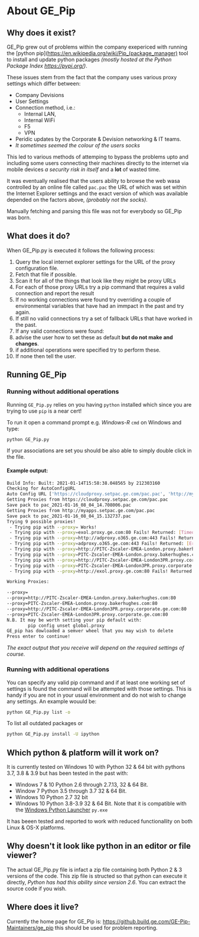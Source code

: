 # About GE_Pip

## Why does it exist?

GE_Pip grew out of problems within the company exepericed with running the 
[python pip](https://en.wikipedia.org/wiki/Pip_(package_manager) tool to install and
update python packages _(mostly hosted at the Python Package Index <https://pypi.org/>)_.

These issues stem from the fact that the company uses various proxy settings which differ between:
 - Company Devisions
 - User Settings
 - Connection method, i.e.:
   - Internal LAN, 
   - Internal WiFi
   - F5
   - VPN
 - Peridic updates by the Corporate & Devision networking & IT teams.
 - _It sometimes seemed the colour of the users socks_

This led to various methods of attemping to bypass the problems upto and including some users
connecting their machines directly to the internet via mobile devices _a security risk in itself_ and
a __lot__ of wasted time.

It was eventually realised that the users ability to browse the web wasa controlled by an online  file called
`pac.pac` the URL of which was set within the Internet Explorer settings and the exact version of which was available
depended on the factors above, _(probably not the socks)_.

Manually fetching and parsing this file was not for everybody so GE_Pip was born.

## What does it do?

When GE_Pip.py is executed it follows the following process:

 1. Query the local internet explorer settings for the URL of the proxy configuration file.
 1. Fetch that file if possible.
 1. Scan it for all of the things that look like they might be proxy URLs
 1. For each of those proxy URLs try a pip command that requires a valid connection and report the result
 1. If no working connections were found try overriding a couple of environmental variables that have had an immpact in the past and try again.
 1. If still no valid connections try a set of fallback URLs that have worked in the past.
 1. If any valid connections were found:
   1. advise the user how to set these as default __but do not make and changes__.
   1. if additional operations were specified try to perform these.
 1. If none then tell the user.

## Running GE_Pip

### Running without additional operations

Running `GE_Pip.py` relies on you having `python` installed which since you are trying to use `pip` is a near cert!


To run it open a command prompt e.g. _Windows-R_ `cmd` on Windows and type:
```sh
python GE_Pip.py
```
If your associations are set you should be also able to simply double click in the file.

#### Example output:
```sh
Build Info: Built: 2021-01-14T15:58:38.048565 by 212303160
Checking for AutoConfigURL
Auto Config URL ['https://cloudproxy.setpac.ge.com/pac.pac', 'http://myapps.setpac.ge.com/pac.pac']
Getting Proxies from https://cloudproxy.setpac.ge.com/pac.pac
Save pack to pac_2021-01-16_08_04_14.708006.pac
Getting Proxies from http://myapps.setpac.ge.com/pac.pac
Save pack to pac_2021-01-16_08_04_15.132737.pac
Trying 9 possible proxies!
 - Trying pip with --proxy= Works!
 - Trying pip with --proxy=exol.proxy.ge.com:80 Fails! Returned: [Timeout]
 - Trying pip with --proxy=http://adproxy.o365.ge.com:443 Fails! Returned: [Error]
 - Trying pip with --proxy=adproxy.o365.ge.com:443 Fails! Returned: [Error]
 - Trying pip with --proxy=http://PITC-Zscaler-EMEA-London.proxy.bakerhughes.com:80 Works!
 - Trying pip with --proxy=PITC-Zscaler-EMEA-London.proxy.bakerhughes.com:80 Works!
 - Trying pip with --proxy=http://PITC-Zscaler-EMEA-London3PR.proxy.corporate.ge.com:80 Works!
 - Trying pip with --proxy=PITC-Zscaler-EMEA-London3PR.proxy.corporate.ge.com:80 Works!
 - Trying pip with --proxy=http://exol.proxy.ge.com:80 Fails! Returned: [Timeout]

Working Proxies:

--proxy=
--proxy=http://PITC-Zscaler-EMEA-London.proxy.bakerhughes.com:80
--proxy=PITC-Zscaler-EMEA-London.proxy.bakerhughes.com:80
--proxy=http://PITC-Zscaler-EMEA-London3PR.proxy.corporate.ge.com:80
--proxy=PITC-Zscaler-EMEA-London3PR.proxy.corporate.ge.com:80
N.B. It may be worth setting your pip default with:
        pip config unset global.proxy
GE_pip has dowloaded a semver wheel that you may wish to delete
Press enter to continue!
```

_The exact output that you receive will depend on the required settings of course._

### Running with additional operations

You can specify any valid pip command and if at least one working set of settings is found the command will
be attempted with those settings. This is handy if you are not in your usual environment and do not wish to change
any settings. An example wouuld be:
```cmd
python GE_Pip.py list -o
```
To list all outdated packages or

```cmd
python GE_Pip.py install -U ipython
```

## Which python & platform will it work on?

It is currently tested on Windows 10 with Python 32 & 64 bit with pythons 3.7, 3.8 & 3.9 but has been tested in the past with:

 - Windows 7 & 10 Python 2.6 through 2.7.13, 32 & 64 Bit.
 - Window 7 Python 3.5 through 3.7 32 & 64 Bit.
 - Windows 10 Python 2.7 32 bit
 - Windows 10 Python 3.8-3.9 32 & 64 Bit.
Note that it is compatible with the [Windows Python Launcher](https://docs.python.org/3/using/windows.html#launcher) `py.exe`

It has beeen tested and reported to work with reduced functionallity on both Linux  & OS-X platforms.

## Why doesn't it look like python in an editor or file viewer?

The actual GE_Pip.py file is infact a zip file containing both Python 2 & 3 versions of the code. This zip file is structed so that 
python can execute it directly, _Python has had this ability since version 2.6_. You can extract the source code if you wish.

## Where does it live?

Currently the home page for GE_Pip is: <https://github.build.ge.com/GE-Pip-Maintainers/ge_pip> this should be used for problem reporting.